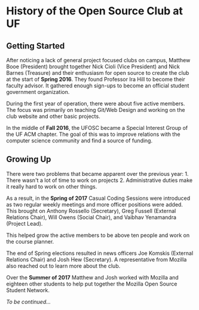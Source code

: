 # History of the Open Source Club at UF

## Getting Started

After noticing a lack of general project focused clubs on campus, Matthew Booe (President) brought together Nick Cioli (Vice President) and Nick Barnes (Treasure) and their enthusiasm for open source to create the club at the start of **Spring 2016**. They found Professor Ira Hill to become their faculty advisor. It gathered enough sign-ups to become an official student government organization.

During the first year of operation, there were about five active members. The focus was primarily on teaching Git/Web Design and working on the club website and other basic projects. 

In the middle of **Fall 2016**, the UFOSC became a Special Interest Group of the UF ACM chapter. The goal of this was to improve relations with the computer science community and find a source of funding.

## Growing Up

There were two problems that became apparent over the previous year: 1. There wasn't a lot of time to work on projects 2. Administrative duties make it really hard to work on other things.

As a result, in the **Spring of 2017** Casual Coding Sessions were introduced as two regular weekly meetings and more officer positions were added. This brought on Anthony Rossello (Secretary), Greg Fussell (External Relations Chair), Will Owens (Social Chair), and Vaibhav Yenamandra (Project Lead).

This helped grow the active members to be above ten people and work on the course planner.

The end of Spring elections resulted in news officers Joe Komskis (External Relations Chair) and Josh Hew (Secretary). A representative from Mozilla also reached out to learn more about the club.

Over the **Summer of 2017** Matthew and Josh worked with Mozilla and eighteen other students to help put together the Mozilla Open Source Student Network. 

_To be continued..._